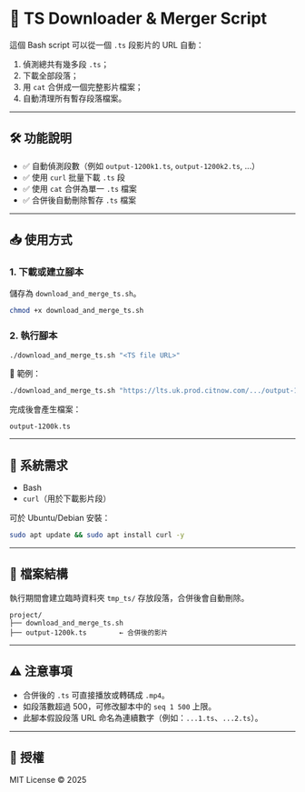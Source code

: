 
# 🔗 TS Downloader & Merger Script

這個 Bash script 可以從一個 `.ts` 段影片的 URL 自動：
1. 偵測總共有幾多段 `.ts`；
2. 下載全部段落；
3. 用 `cat` 合併成一個完整影片檔案；
4. 自動清理所有暫存段落檔案。

---

## 🛠 功能說明

- ✅ 自動偵測段數（例如 `output-1200k1.ts`, `output-1200k2.ts`, ...）
- ✅ 使用 `curl` 批量下載 `.ts` 段
- ✅ 使用 `cat` 合併為單一 `.ts` 檔案
- ✅ 合併後自動刪除暫存 `.ts` 檔案

---

## 📥 使用方式

### 1. 下載或建立腳本

儲存為 `download_and_merge_ts.sh`。

```bash
chmod +x download_and_merge_ts.sh
```

### 2. 執行腳本

```bash
./download_and_merge_ts.sh "<TS file URL>"
```

🔗 範例：
```bash
./download_and_merge_ts.sh "https://lts.uk.prod.citnow.com/.../output-1200k1.ts"
```

完成後會產生檔案：
```
output-1200k.ts
```

---

## 🧩 系統需求

- Bash
- `curl`（用於下載影片段）

可於 Ubuntu/Debian 安裝：
```bash
sudo apt update && sudo apt install curl -y
```

---

## 🧹 檔案結構

執行期間會建立臨時資料夾 `tmp_ts/` 存放段落，合併後會自動刪除。

```
project/
├── download_and_merge_ts.sh
├── output-1200k.ts        ← 合併後的影片
```

---

## ⚠️ 注意事項

- 合併後的 `.ts` 可直接播放或轉碼成 `.mp4`。
- 如段落數超過 500，可修改腳本中的 `seq 1 500` 上限。
- 此腳本假設段落 URL 命名為連續數字（例如：`...1.ts`、`...2.ts`）。

---

## 📄 授權

MIT License © 2025
